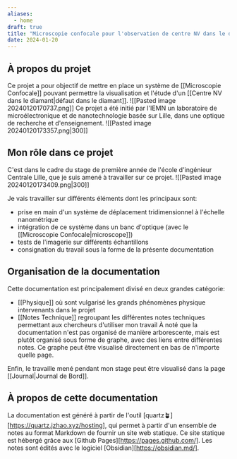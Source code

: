 ```yaml
---
aliases:
  - home
draft: true
title: "Microscopie confocale pour l'observation de centre NV dans le diamant"
date: 2024-01-20
---
```


## À propos du projet

Ce projet a pour objectif de mettre en place un système de [[Microscopie Confocale]] pouvant permettre la visualisation et l'étude d'un [[Centre NV dans le diamant|défaut dans le diamant]].
![[Pasted image 20240120170737.png]]
Ce projet a été initié par l'IEMN un laboratoire de microélectronique et de nanotechnologie basée sur Lille, dans une optique de recherche et d'enseignement. 
![[Pasted image 20240120173357.png|300]]
## Mon rôle dans ce projet

C'est dans le cadre du stage de première année de l'école d'ingénieur Centrale Lille, que je suis amené à travailler sur ce projet. 
![[Pasted image 20240120173409.png|300]]

Je vais travailler sur différents éléments dont les principaux sont:
- prise en main d'un système de déplacement tridimensionnel à l'échelle nanométrique
- intégration de ce système dans un banc d'optique (avec le [[Microscopie Confocale|microscope]])
- tests de l'imagerie sur différents échantillons
- consignation du travail sous la forme de la présente documentation

## Organisation de la documentation

Cette documentation est principalement divisé en deux grandes catégorie:
- [[Physique]] où sont vulgarisé les grands phénomènes physique intervenants dans le projet
- [[Notes Technique]] regroupant les différentes notes techniques permettant aux chercheurs d'utiliser mon travail
À noté que la documentation n'est pas organisé de manière arborescente, mais est plutôt organisé sous forme de graphe, avec des liens entre différentes notes. Ce graphe peut être visualisé directement en bas de n'importe quelle page.

Enfin, le travaille mené pendant mon stage peut être visualisé dans la page [[Journal|Journal de Bord]].

## À propos de cette documentation

La documentation est généré à partir de l'outil [quartz🪴][https://quartz.jzhao.xyz/hosting], qui permet à partir d'un ensemble de notes au format Markdown de fournir un site web statique.
Ce site statique est hébergé grâce aux [Github Pages][https://pages.github.com/].
Les notes sont édités avec le logiciel [Obsidian][https://obsidian.md/].
